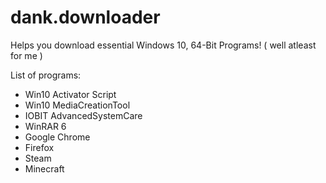 # dank.downloader
Helps you download essential Windows 10, 64-Bit Programs! ( well atleast for me )

List of programs:
- Win10 Activator Script
- Win10 MediaCreationTool
- IOBIT AdvancedSystemCare
- WinRAR 6
- Google Chrome
- Firefox
- Steam
- Minecraft

